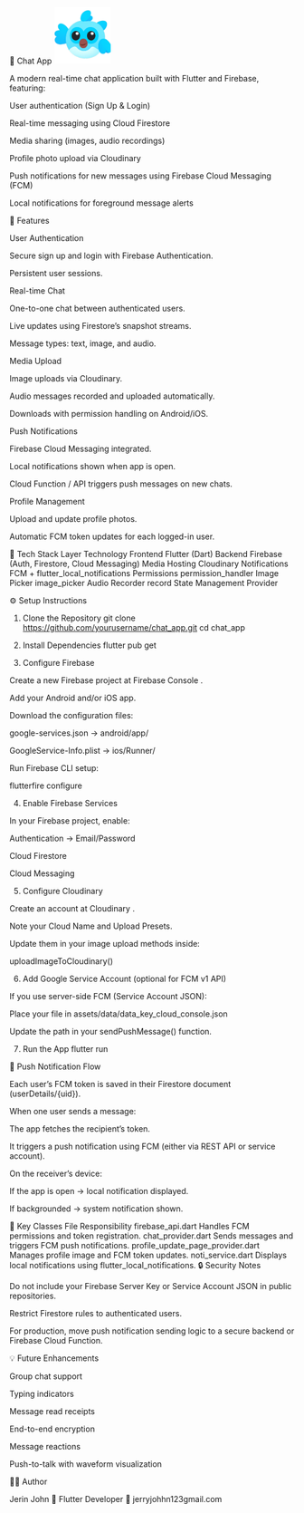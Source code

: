 💬 Chat App
<img src="assets/launcher_icon.png" width="100" alt="App Icon"/>

A modern real-time chat application built with Flutter and Firebase, featuring:

User authentication (Sign Up & Login)

Real-time messaging using Cloud Firestore

Media sharing (images, audio recordings)

Profile photo upload via Cloudinary

Push notifications for new messages using Firebase Cloud Messaging (FCM)

Local notifications for foreground message alerts

🚀 Features

User Authentication

Secure sign up and login with Firebase Authentication.

Persistent user sessions.

Real-time Chat

One-to-one chat between authenticated users.

Live updates using Firestore’s snapshot streams.

Message types: text, image, and audio.

Media Upload

Image uploads via Cloudinary.

Audio messages recorded and uploaded automatically.

Downloads with permission handling on Android/iOS.

Push Notifications

Firebase Cloud Messaging integrated.

Local notifications shown when app is open.

Cloud Function / API triggers push messages on new chats.

Profile Management

Upload and update profile photos.

Automatic FCM token updates for each logged-in user.

🧩 Tech Stack
Layer	Technology
Frontend	Flutter (Dart)
Backend	Firebase (Auth, Firestore, Cloud Messaging)
Media Hosting	Cloudinary
Notifications	FCM + flutter_local_notifications
Permissions	permission_handler
Image Picker	image_picker
Audio Recorder	record
State Management	Provider



⚙️ Setup Instructions
1. Clone the Repository
git clone https://github.com/yourusername/chat_app.git
cd chat_app

2. Install Dependencies
flutter pub get

3. Configure Firebase

Create a new Firebase project at Firebase Console
.

Add your Android and/or iOS app.

Download the configuration files:

google-services.json → android/app/

GoogleService-Info.plist → ios/Runner/

Run Firebase CLI setup:

flutterfire configure

4. Enable Firebase Services

In your Firebase project, enable:

Authentication → Email/Password

Cloud Firestore

Cloud Messaging

5. Configure Cloudinary

Create an account at Cloudinary
.

Note your Cloud Name and Upload Presets.

Update them in your image upload methods inside:

uploadImageToCloudinary()

6. Add Google Service Account (optional for FCM v1 API)

If you use server-side FCM (Service Account JSON):

Place your file in assets/data/data_key_cloud_console.json

Update the path in your sendPushMessage() function.



7. Run the App
flutter run

🔔 Push Notification Flow

Each user’s FCM token is saved in their Firestore document (userDetails/{uid}).

When one user sends a message:

The app fetches the recipient’s token.

It triggers a push notification using FCM (either via REST API or service account).

On the receiver’s device:

If the app is open → local notification displayed.

If backgrounded → system notification shown.

🧠 Key Classes
File	Responsibility
firebase_api.dart	Handles FCM permissions and token registration.
chat_provider.dart	Sends messages and triggers FCM push notifications.
profile_update_page_provider.dart	Manages profile image and FCM token updates.
noti_service.dart	Displays local notifications using flutter_local_notifications.
🔒 Security Notes

Do not include your Firebase Server Key or Service Account JSON in public repositories.

Restrict Firestore rules to authenticated users.

For production, move push notification sending logic to a secure backend or Firebase Cloud Function.

💡 Future Enhancements

Group chat support

Typing indicators

Message read receipts

End-to-end encryption

Message reactions

Push-to-talk with waveform visualization

🧑‍💻 Author

Jerin John
💼 Flutter Developer
📧 jerryjohhn123gmail.com